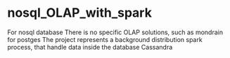 # nosql_OLAP_with_spark

For nosql database There is no specific OLAP solutions, such as mondrain for postges
The project represents a background distribution spark process, that handle data inside the database Cassandra
